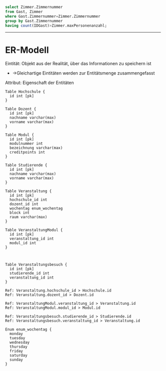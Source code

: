 ```sql
select Zimmer.Zimmernummer
from Gast, Zimmer
where Gast.Zimmernummer=Zimmer.Zimmernummer
group by Gast.Zimmernummer
having count(IDGast)>Zimmer.maxPersonenanzahl;
```

---

# ER-Modell

Eintität: Objekt aus der Realität, über das Informationen zu speichern ist
- ->Gleichartige Eintitäten werden zur Entitätsmenge zusammengefasst

Attribut: Eigenschaft der Entitäten


```
Table Hochschule {
  id int [pk]
}

Table Dozent {
  id int [pk]
  nachname varchar(max)
  vorname varchar(max)
}

Table Modul {
  id int [pk]
  modulnummer int
  bezeichnung varchar(max)
  creditpoints int
}

Table Studierende {
  id int [pk]
  nachname varchar(max)
  vorname varchar(max)
}

Table Veranstaltung {
  id int [pk]
  hochschule_id int
  dozent_id int
  wochentag enum_wochentag
  block int
  raum varchar(max)
}

Table VeranstaltungModul {
  id int [pk]
  veranstaltung_id int
  modul_id int
}



Table Veranstaltungsbesuch {
  id int [pk]
  studierende_id int
  veranstaltung_id int
}

Ref: Veranstaltung.hochschule_id > Hochschule.id
Ref: Veranstaltung.dozent_id > Dozent.id

Ref: VeranstaltungModul.veranstaltung_id > Veranstaltung.id
Ref: VeranstaltungModul.modul_id > Modul.id

Ref: Veranstaltungsbesuch.studierende_id > Studierende.id
Ref: Veranstaltungsbesuch.veranstaltung_id > Veranstaltung.id

Enum enum_wochentag {
  monday
  tuesday
  wednesday
  thursday
  friday
  saturday
  sunday
}
```